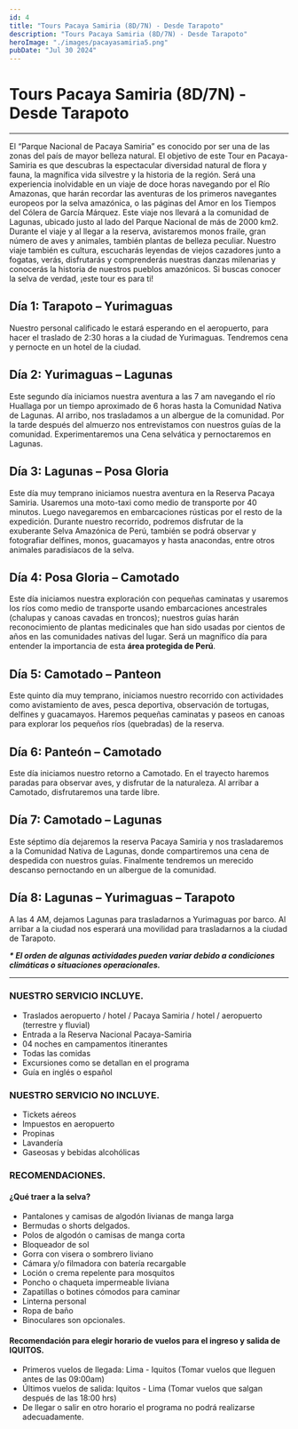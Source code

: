 ```yaml
---
id: 4
title: "Tours Pacaya Samiria (8D/7N) - Desde Tarapoto"
description: "Tours Pacaya Samiria (8D/7N) - Desde Tarapoto"
heroImage: "./images/pacayasamiria5.png"
pubDate: "Jul 30 2024"
---
```


# Tours Pacaya Samiria (8D/7N) - Desde Tarapoto

---

El “Parque Nacional de Pacaya Samiria” es conocido por ser una de las zonas del país de mayor belleza natural. El objetivo de este Tour en Pacaya-Samiria es que descubras la espectacular diversidad natural de flora y fauna, la magnífica vida silvestre y la historia de la región. Será una experiencia inolvidable en un viaje de doce horas navegando por el Río Amazonas, que harán recordar las aventuras de los primeros navegantes europeos por la selva amazónica, o las páginas del Amor en los Tiempos del Cólera de García Márquez. Este viaje nos llevará a la comunidad de Lagunas, ubicado justo al lado del Parque Nacional de más de 2000 km2. Durante el viaje y al llegar a la reserva, avistaremos monos fraile, gran número de aves y animales, también plantas de belleza peculiar. Nuestro viaje también es cultura, escucharás leyendas de viejos cazadores junto a fogatas, verás, disfrutarás y comprenderás nuestras danzas milenarias y conocerás la historia de nuestros pueblos amazónicos. Si buscas conocer la selva de verdad, ¡este tour es para ti!

## **Día 1: Tarapoto – Yurimaguas**

Nuestro personal calificado le estará esperando en el aeropuerto, para hacer el traslado de 2:30 horas a la ciudad de Yurimaguas. Tendremos cena y pernocte en un hotel de la ciudad.

## **Día 2: Yurimaguas – Lagunas**

Este segundo día iniciamos nuestra aventura a las 7 am navegando el río Huallaga por un tiempo aproximado de 6 horas hasta la Comunidad Nativa de Lagunas. Al arribo, nos trasladamos a un albergue de la comunidad. Por la tarde después del almuerzo nos entrevistamos con nuestros guías de la comunidad. Experimentaremos una Cena selvática y pernoctaremos en Lagunas.

## **Día 3: Lagunas – Posa Gloria**

Este día muy temprano iniciamos nuestra aventura en la Reserva Pacaya Samiria. Usaremos una moto-taxi como medio de transporte por 40 minutos. Luego navegaremos en embarcaciones rústicas por el resto de la expedición. Durante nuestro recorrido, podremos disfrutar de la exuberante Selva Amazónica de Perú, también se podrá observar y fotografiar delfines, monos, guacamayos y hasta anacondas, entre otros animales paradisíacos de la selva.

## **Día 4: Posa Gloria – Camotado**

Este día iniciamos nuestra exploración con pequeñas caminatas y usaremos los ríos como medio de transporte usando embarcaciones ancestrales (chalupas y canoas cavadas en troncos); nuestros guías harán reconocimiento de plantas medicinales que han sido usadas por cientos de años en las comunidades nativas del lugar. Será un magnífico día para entender la importancia de esta **área protegida de Perú**.

## **Día 5: Camotado – Panteon**

Este quinto día muy temprano, iniciamos nuestro recorrido con actividades como avistamiento de aves, pesca deportiva, observación de tortugas, delfines y guacamayos. Haremos pequeñas caminatas y paseos en canoas para explorar los pequeños ríos (quebradas) de la reserva.

## **Día 6: Panteón – Camotado**

Este día iniciamos nuestro retorno a Camotado. En el trayecto haremos paradas para observar aves, y disfrutar de la naturaleza. Al arribar a Camotado, disfrutaremos una tarde libre.

## **Día 7: Camotado – Lagunas**

Este séptimo día dejaremos la reserva Pacaya Samiria y nos trasladaremos a la Comunidad Nativa de Lagunas, donde compartiremos una cena de despedida con nuestros guías. Finalmente tendremos un merecido descanso pernoctando en un albergue de la comunidad.

## **Día 8: Lagunas – Yurimaguas – Tarapoto**

A las 4 AM, dejamos Lagunas para trasladarnos a Yurimaguas por barco. Al arribar a la ciudad nos esperará una movilidad para trasladarnos a la ciudad de Tarapoto.

**_\* El orden de algunas actividades pueden variar debido a condiciones climáticas o situaciones operacionales._**

---

### **NUESTRO SERVICIO INCLUYE.**

- Traslados aeropuerto / hotel / Pacaya Samiria / hotel / aeropuerto (terrestre y fluvial)
- Entrada a la Reserva Nacional Pacaya-Samiria
- 04 noches en campamentos itinerantes
- Todas las comidas
- Excursiones como se detallan en el programa
- Guía en inglés o español

### **NUESTRO SERVICIO NO INCLUYE.**

- Tickets aéreos
- Impuestos en aeropuerto
- Propinas
- Lavandería
- Gaseosas y bebidas alcohólicas

### **RECOMENDACIONES.**

#### ¿Qué traer a la selva?

- Pantalones y camisas de algodón livianas de manga larga
- Bermudas o shorts delgados.
- Polos de algodón o camisas de manga corta
- Bloqueador de sol
- Gorra con visera o sombrero liviano
- Cámara y/o filmadora con batería recargable
- Loción o crema repelente para mosquitos
- Poncho o chaqueta impermeable liviana
- Zapatillas o botines cómodos para caminar
- Linterna personal
- Ropa de baño
- Binoculares son opcionales.

#### Recomendación para elegir horario de vuelos para el ingreso y salida de IQUITOS.

- Primeros vuelos de llegada: Lima - Iquitos (Tomar vuelos que lleguen antes de las 09:00am)
- Últimos vuelos de salida: Iquitos - Lima (Tomar vuelos que salgan después de las 18:00 hrs)
- De llegar o salir en otro horario el programa no podrá realizarse adecuadamente.
